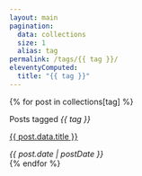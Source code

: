 ```yaml
---
layout: main
pagination:
  data: collections
  size: 1
  alias: tag
permalink: /tags/{{ tag }}/
eleventyComputed:
  title: "{{ tag }}"
---  
```


{% for post in collections[tag] %}
<p class="text-3xl font-bold text-stone-400">
  Posts tagged <em>{{ tag }}</em>
</p>
<div class="mb-5">
  <p>
    <span class="text-stone-500 text-xl font-bold hover:underline hover:text-black">
      <a href="{{ post.url }}">{{ post.data.title }}</a></span>
  </p>
  <em>{{ post.date | postDate }}</em>
  <!-- <p class="mt-4">{{ post.data.post_excerpt }}...
    <span class="hover:underline text-indigo-500"><a href="{{ post.url }}">Read More</a></span>
  </p> -->
</div>
{% endfor %}

